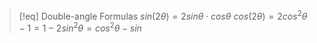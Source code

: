 > [!eq] Double-angle Formulas
> $sin(2\theta) = 2sin\theta\cdot cos\theta$
> $cos(2\theta) = 2cos^{2}\theta -1 = 1 - 2sin^{2}\theta = cos^{2}\theta - sin$